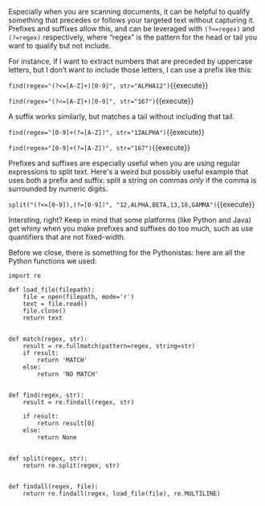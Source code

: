 Especially when you are scanning documents, it can be helpful to qualify something that precedes or follows your targeted text without capturing it. Prefixes and suffixes allow this, and can be leveraged with `(?<=regex)` and `(?=regex)` respectively, where “regex” is the pattern for the head or tail you want to qualify but not include.

For instance, if I want to extract numbers that are preceded by uppercase letters, but I don’t want to include those letters, I can use a prefix like this:

`find(regex="(?<=[A-Z]+)[0-9]", str="ALPHA12")`{{execute}}

`find(regex="(?<=[A-Z]+)[0-9]", str="167")`{{execute}}


A suffix works similarly, but matches a tail without including that tail.

`find(regex="[0-9]+(?=[A-Z])", str="12ALPHA")`{{execute}}

`find(regex="[0-9]+(?=[A-Z])", str="167")`{{execute}}

Prefixes and suffixes are especially useful when you are using regular expressions to split text. Here's a weird but possibly useful example that uses both a prefix and suffix: split a string on commas _only_ if the comma is surrounded by numeric digits. 

`split("(?<=[0-9]),(?=[0-9])", "12,ALPHA,BETA,13,16,GAMMA")`{{execute}}

Intersting, right? Keep in mind that some platforms (like Python and Java) get whiny when you make prefixes and suffixes do too much, such as use quantifiers that are not fixed-width. 

Before we close, there is something for the Pythonistas: here are all the Python functions we used:

```
import re

def load_file(filepath):
    file = open(filepath, mode='r')
    text = file.read()
    file.close()
    return text


def match(regex, str):
    result = re.fullmatch(pattern=regex, string=str)
    if result:
        return 'MATCH'
    else:
        return 'NO MATCH'


def find(regex, str):
    result = re.findall(regex, str)

    if result:
        return result[0]
    else:
        return None


def split(regex, str):
    return re.split(regex, str)


def findall(regex, file):
    return re.findall(regex, load_file(file), re.MULTILINE)
```